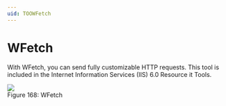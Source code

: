 ```yaml
---
uid: TOOWFetch
---
```


# WFetch

With WFetch, you can send fully customizable HTTP requests. This tool is included in the Internet Information Services (IIS) 6.0 Resource it Tools.

![](~/develop/images/WFetch.png)
<br>Figure 168: WFetch
